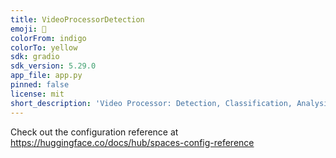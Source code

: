 ```yaml
---
title: VideoProcessorDetection
emoji: 🐠
colorFrom: indigo
colorTo: yellow
sdk: gradio
sdk_version: 5.29.0
app_file: app.py
pinned: false
license: mit
short_description: 'Video Processor: Detection, Classification, Analysis'
---
```


Check out the configuration reference at https://huggingface.co/docs/hub/spaces-config-reference
